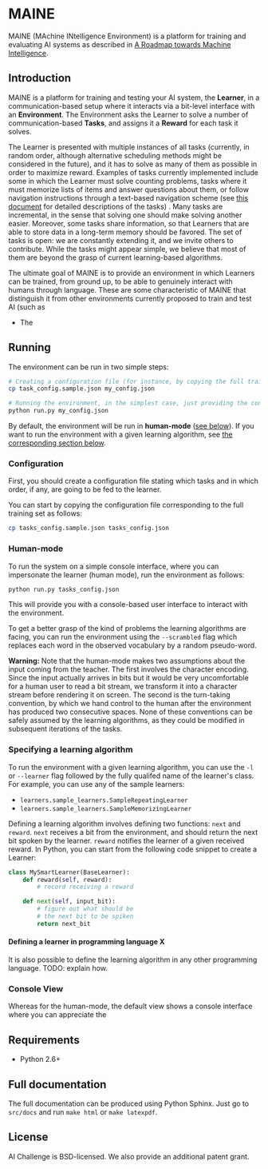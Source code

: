 # MAINE

MAINE (MAchine INtelligence Environment) is a platform for training and evaluating AI systems as described in [A Roadmap towards Machine Intelligence](http://arxiv.org/abs/1511.08130).

## Introduction

MAINE is a platform for training and testing your AI system, the **Learner**, in a communication-based setup where it interacts via a bit-level interface with an **Environment**. The Environment asks the Learner to solve a number of communication-based **Tasks**, and assigns it a **Reward** for each task it solves.

The Learner is presented with multiple instances of all tasks (currently, in random order, although alternative scheduling methods might be considered in the future), and it has to solve as many of them as possible in order to maximize reward. Examples of tasks currently implemented include some in which the Learner must solve counting problems, tasks where it must memorize lists of items and answer questions about them, or follow navigation instructions through a text-based navigation scheme (see [this document](../master/TASKS.md) for detailed descriptions of the tasks) . Many tasks are incremental, in the sense that solving one should make solving another easier. Moreover, some tasks share information, so that Learners that are able to store data in a long-term memory should be favored. The set of tasks is open: we are constantly extending it, and we invite others to contribute. While the tasks might appear simple, we believe that most of them are beyond the grasp of current learning-based algorithms.

The ultimate goal of MAINE is to provide an environment in which Learners can be trained, from ground up, to be able to genuinely interact with humans through language. These are some characteristic of MAINE that distinguish it from other environments currently proposed to train and test AI (such as 


- The 

## Running

The environment can be run in two simple steps:

```bash
# Creating a configuration file (for instance, by copying the full training set)
cp task_config.sample.json my_config.json

# Running the environment, in the simplest case, just providing the configuration file as an argument
python run.py my_config.json
```

By default, the environment will be run in **human-mode** ([see below](#human-mode)). If you want to
run the environment with a given learning algorithm, see [the corresponding section
below](#specifying-a-learning-algorithm).

### Configuration

First, you should create a configuration file stating which tasks
and in which order, if any, are going to be fed to the learner.

You can start by copying the configuration file corresponding to
the full training set as follows:

```bash
cp tasks_config.sample.json tasks_config.json
```

### Human-mode

To run the system on a simple console interface, where you can
impersonate the learner (human mode), run the environment as 
follows:

```bash
python run.py tasks_config.json
```

This will provide you with a console-based user interface to interact with
the environment. 

To get a better grasp of the kind of problems the learning algorithms
are facing, you can run the environment using the `--scrambled` flag
which replaces each word in the observed vocabulary by a random 
pseudo-word.

**Warning:** Note that the human-mode makes two assumptions about the input coming
from the teacher. The first involves the character encoding. Since the input 
actually arrives in bits but it would be very uncomfortable for a 
human user to read a bit stream, we transform it into a character
stream before rendering it on screen. The second is the turn-taking convention,
by which we hand control to the human after the environment has produced
two consecutive spaces. None of these conventions  can be safely assumed
by the learning algorithms, as they could be modified in subsequent 
iterations of the tasks.

### Specifying a learning algorithm

To run the environment with a given learning algorithm, you can use the
`-l` or `--learner` flag followed by the fully qualifed name of the 
learner's class. For example, you can use any of the sample learners:

- `learners.sample_learners.SampleRepeatingLearner`
- `learners.sample_learners.SampleMemorizingLearner`

Defining a learning algorithm involves defining two functions: `next` and
`reward`. `next` receives a bit from the environment, and should return
the next bit spoken by the learner. `reward` notifies the learner of
a given received reward. In Python, you can start from the following 
code snippet to create a Learner:

```python
class MySmartLearner(BaseLearner):
    def reward(self, reward):
        # record receiving a reward

    def next(self, input_bit):
        # figure out what should be
        # the next bit to be spiken
        return next_bit
```

#### Defining a learner in programming language X

It is also possible to define the learning algorithm in any other programming language. TODO: explain how.


### Console View

Whereas for the human-mode, the default view shows a console interface where you can appreciate the 

## Requirements
* Python 2.6+


## Full documentation

The full documentation can be produced using Python Sphinx. Just go to
`src/docs` and run `make html` or `make latexpdf`.

## License
AI Challenge is BSD-licensed. We also provide an additional patent grant.
